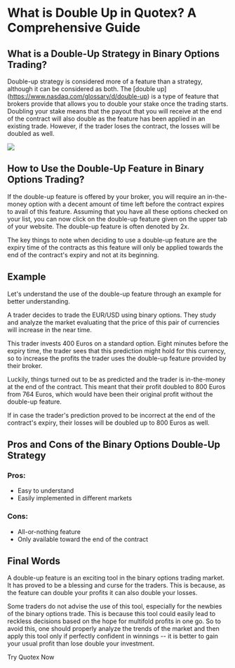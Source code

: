 # What is Double Up in Quotex? A Comprehensive Guide

## What is a Double-Up Strategy in Binary Options Trading?

Double-up strategy is considered more of a feature than a strategy,
although it can be considered as both. The \[double
up\](https://www.nasdaq.com/glossary/d/double-up) is a type of feature
that brokers provide that allows you to double your stake once the
trading starts. Doubling your stake means that the payout that you will
receive at the end of the contract will also double as the feature has
been applied in an existing trade. However, if the trader loses the
contract, the losses will be doubled as well.

[![](https://static.quotex.io/files/4_en/300_250.jpg)](https://traff.sbs/brokerqxlid)

## How to Use the Double-Up Feature in Binary Options Trading?

If the double-up feature is offered by your broker, you will require an
in-the-money option with a decent amount of time left before the
contract expires to avail of this feature. Assuming that you have all
these options checked on your list, you can now click on the double-up
feature given on the upper tab of your website. The double-up feature is
often denoted by 2x.

The key things to note when deciding to use a double-up feature are the
expiry time of the contracts as this feature will only be applied
towards the end of the contract's expiry and not at its beginning.

## Example

Let's understand the use of the double-up feature through an example for
better understanding.

A trader decides to trade the EUR/USD using binary options. They study
and analyze the market evaluating that the price of this pair of
currencies will increase in the near time.

This trader invests 400 Euros on a standard option. Eight minutes before
the expiry time, the trader sees that this prediction might hold for
this currency, so to increase the profits the trader uses the double-up
feature provided by their broker.

Luckily, things turned out to be as predicted and the trader is
in-the-money at the end of the contract. This meant that their profit
doubled to 800 Euros from 764 Euros, which would have been their
original profit without the double-up feature.

If in case the trader's prediction proved to be incorrect at the end of
the contract's expiry, their losses will be doubled up to 800 Euros as
well.

## Pros and Cons of the Binary Options Double-Up Strategy

### Pros:

-   Easy to understand
-   Easily implemented in different markets

### Cons:

-   All-or-nothing feature
-   Only available toward the end of the contract

## Final Words

A double-up feature is an exciting tool in the binary options trading
market. It has proved to be a blessing and curse for the traders. This
is because, as the feature can double your profits it can also double
your losses.

Some traders do not advise the use of this tool, especially for the
newbies of the binary options trade. This is because this tool could
easily lead to reckless decisions based on the hope for multifold
profits in one go. So to avoid this, one should properly analyze the
trends of the market and then apply this tool only if perfectly
confident in winnings -- it is better to gain your usual profit than
lose double your investment.

Try Quotex Now

